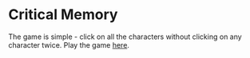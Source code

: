 # Critical Memory

The game is simple - click on all the characters without clicking on any character twice. Play the game [here](https://critical-memory.herokuapp.com/ "Critical Memory").